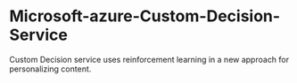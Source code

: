 # Microsoft-azure-Custom-Decision-Service
Custom Decision service uses reinforcement learning in a new approach for personalizing content.
